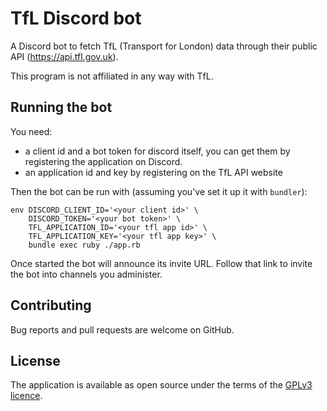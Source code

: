 # TfL Discord bot

A Discord bot to fetch TfL (Transport for London) data through their
public API (https://api.tfl.gov.uk).

This program is not affiliated in any way with TfL.

## Running the bot

You need:
* a client id and a bot token for discord itself, you can get them by
  registering the application on Discord.
* an application id and key by registering on the TfL API website

Then the bot can be run with (assuming you've set it up it with `bundler`):

    env DISCORD_CLIENT_ID='<your client id>' \
        DISCORD_TOKEN='<your bot token>' \
        TFL_APPLICATION_ID='<your tfl app id>' \
        TFL_APPLICATION_KEY='<your tfl app key>' \
        bundle exec ruby ./app.rb

Once started the bot will announce its invite URL. Follow that link to invite
the bot into channels you administer.

## Contributing

Bug reports and pull requests are welcome on GitHub.

## License

The application is available as open source under the terms of the
[GPLv3 licence](http://opensource.org/licenses/GPL-3.0).
